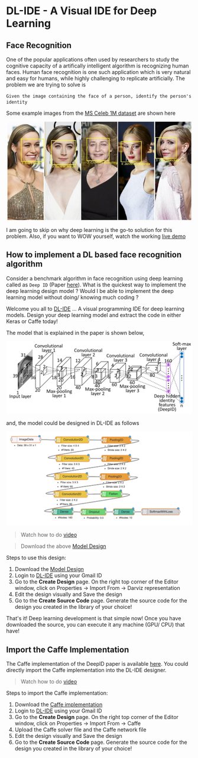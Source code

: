 # DL-IDE - A Visual IDE for Deep Learning

## Face Recognition

One of the popular applications often used by researchers to study the cognitive capacity of a artifically intelligent algorithm is recognizing human faces. Human face recognition is one such application which is very natural and easy for humans, while highly challenging to replicate artificially. The problem we are trying to solve is

```
Given the image containing the face of a person, identify the person's identity
```

Some example images from the [MS Celeb 1M dataset](https://www.microsoft.com/en-us/research/project/ms-celeb-1m-challenge-recognizing-one-million-celebrities-real-world/) are shown here

![](../pictures/msceleb1m.jpg) 

I am going to skip on why deep learning is the go-to solution for this problem. Also, if you want to WOW yourself, watch the working [live demo](http://zeus.robots.ox.ac.uk/portraitmatcher/)

## How to implement a DL based face recognition algorithm

Consider a benchmark algorithm in face recognition using deep learning called as `Deep ID` (Paper [here](http://mmlab.ie.cuhk.edu.hk/pdf/YiSun_CVPR14.pdf)). What is the quickest way to implement the deep learning design model ? Would I be able to implement the deep learning model without doing/ knowing much coding ?

Welcome you all to [DL-IDE](http://dlide.mybluemix.net/) ... A visual programming IDE for deep learning models. Design your deep learning model and extract the code in either Keras or Caffe today!

The model that is explained in the paper is shown below,

![](../pictures/deepid.png)

and, the model could be designed in DL-IDE as follows

![](../pictures/dlide_deepid.png)

> Watch how to do [video](https://www.youtube.com/watch?v=k-UygtFy8Q8&t=108s)

> Download the above [Model Design](../resources/deepid.dz)

Steps to use this design:

1. Download the [Model Design](../resources/deepid.dz)
2. Login to [DL-IDE](http://dlide.mybluemix.net/) using your Gmail ID
3. Go to the **Create Design** page. On the right top corner of the Editor window, click on Properties -> Import From -> Darviz representation
4. Edit the design visually and Save the design
5. Go to the **Create Source Code** page. Generate the source code for the design you created in the library of your choice!

That's it! Deep learning development is that simple now! Once you have downloaded the source, you can execute it any machine (GPU/ CPU) that have!

## Import the Caffe Implementation

The Caffe implementation of the DeepID paper is available [here](https://github.com/joyhuang9473/deepid-implementation). You could directly import the Caffe implementation into the DL-IDE designer.

> Watch how to do [video](https://www.youtube.com/watch?v=k-UygtFy8Q8&t=193s)

Steps to import the Caffe implementation:

1. Download the [Caffe implementation](https://github.com/joyhuang9473/deepid-implementation)
2. Login to [DL-IDE](http://dlide.mybluemix.net/) using your Gmail ID
3. Go to the **Create Design** page. On the right top corner of the Editor window, click on Properties -> Import From -> Caffe
4. Upload the Caffe solver file and the Caffe network file
4. Edit the design visually and Save the design
5. Go to the **Create Source Code** page. Generate the source code for the design you created in the library of your choice!

